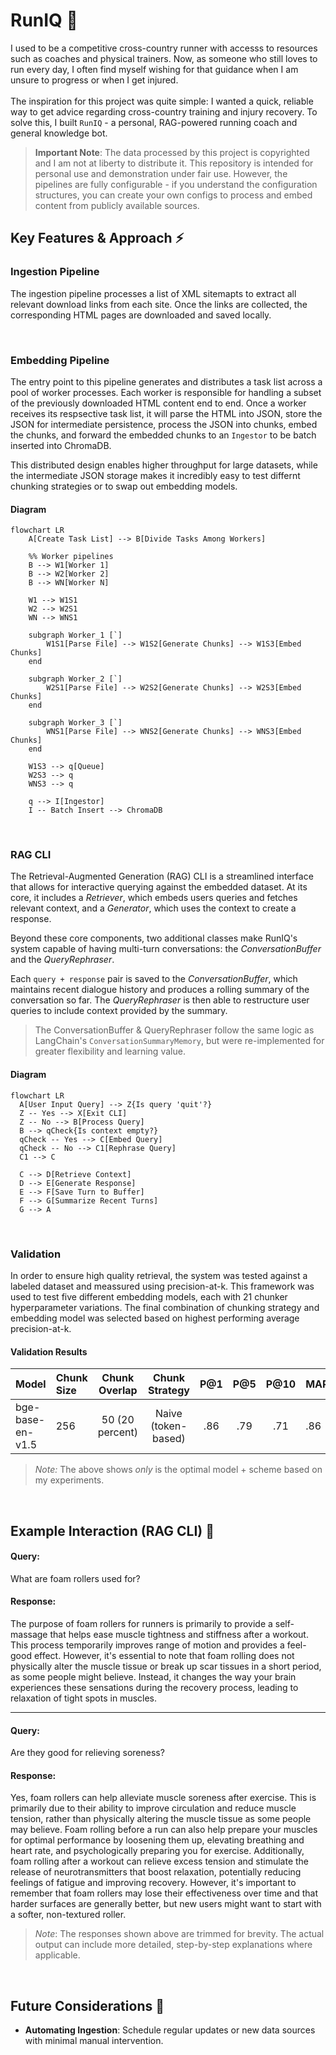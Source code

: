 # RunIQ 🤖

I used to be a competitive cross-country runner with accesss to resources such as coaches and physical trainers. Now, as someone who still loves to run every day, I often find myself wishing for that guidance when I am unsure to progress or when I get injured. <br><br> The inspiration for this project was quite simple: I wanted a quick, reliable way to get advice regarding cross-country training and injury recovery. To solve this, I built `RunIQ` - a personal, RAG-powered running coach and general knowledge bot.<br>

> **Important Note**: The data processed by this project is copyrighted and I am not at liberty to distribute it. This repository is intended for personal use and demonstration under fair use. However, the pipelines are fully configurable - if you understand the configuration structures, you can create your own configs to process and embed content from publicly available sources.
> <br>

## Key Features & Approach ⚡️

### Ingestion Pipeline
The ingestion pipeline processes a list of  XML sitemapts to extract all relevant download links from each site. Once the links are collected, the corresponding HTML pages are downloaded and saved locally. 

<br>

### Embedding Pipeline
The entry point to this pipeline generates and distributes a task list across a pool of worker processes. Each worker is responsible for handling a subset of the previously downloaded HTML content end to end.
Once a worker receives its respsective task list, it will parse the HTML into JSON, store the JSON for intermediate persistence, process the JSON into chunks, embed the chunks, and forward the embedded chunks to an ``Ingestor`` to be batch inserted into ChromaDB.

This distributed design enables higher throughput for large datasets, while the intermediate JSON storage makes it incredibly easy to test differnt chunking strategies or to swap out embedding models. 

#### Diagram
```mermaid
flowchart LR
    A[Create Task List] --> B[Divide Tasks Among Workers]

    %% Worker pipelines
    B --> W1[Worker 1]
    B --> W2[Worker 2]
    B --> WN[Worker N]
    
    W1 --> W1S1
    W2 --> W2S1
    WN --> WNS1

    subgraph Worker_1 [`]
        W1S1[Parse File] --> W1S2[Generate Chunks] --> W1S3[Embed Chunks] 
    end

    subgraph Worker_2 [`]
        W2S1[Parse File] --> W2S2[Generate Chunks] --> W2S3[Embed Chunks] 
    end

    subgraph Worker_3 [`]
        WNS1[Parse File] --> WNS2[Generate Chunks] --> WNS3[Embed Chunks] 
    end

    W1S3 --> q[Queue]
    W2S3 --> q
    WNS3 --> q

    q --> I[Ingestor]
    I -- Batch Insert --> ChromaDB
```

<br>

### RAG CLI
The Retrieval-Augmented Generation (RAG) CLI is a streamlined interface that allows for interactive querying against the embedded dataset. At its core, it includes a  *Retriever*, which embeds users queries and fetches relevant context, and a *Generator*, which uses the context to create a response.

Beyond these core components, two additional classes make RunIQ's system capable of having multi-turn conversations: the *ConversationBuffer* and the *QueryRephraser*.

Each ``query + response`` pair is saved to the *ConversationBuffer*, which maintains recent dialogue history and produces a rolling summary of the conversation so far. The *QueryRephraser* is then able to restructure user queries to include context provided by the summary.

> The ConversationBuffer & QueryRephraser follow the same logic as LangChain's ``ConversationSummaryMemory``, but were re-implemented for greater flexibility and learning value.


#### Diagram
  ```mermaid
flowchart LR
    A[User Input Query] --> Z{Is query 'quit'?}
    Z -- Yes --> X[Exit CLI]
    Z -- No --> B[Process Query]
    B --> qCheck{Is context empty?}
    qCheck -- Yes --> C[Embed Query]
    qCheck -- No --> C1[Rephrase Query]
    C1 --> C
    
    C --> D[Retrieve Context]
    D --> E[Generate Response]
    E --> F[Save Turn to Buffer]
    F --> G[Summarize Recent Turns]
    G --> A
```

<br>

### Validation
In order to ensure high quality retrieval, the system was tested against a labeled dataset and meassured using precision-at-k. This framework was used to test five different embedding models, each with 21 chunker hyperparameter variations. The final combination of chunking strategy and embedding model was selected based on highest performing average precision-at-k. 

#### Validation Results 

| Model            | Chunk Size |  Chunk Overlap  |   Chunk Strategy    | P@1 | P@5 | P@10 | MAP@1 | MAP@5 | MAP@10 |
| :--------------- | :--------- | :-------------: | :-----------------: | :-: | :-: | :--: | ----- | ----- | ------ |
| bge-base-en-v1.5 | 256        | 50 (20 percent) | Naive (token-based) | .86 | .79 | .71  | .86   | .84   | .84    |

> _Note:_ The above shows *only* is the optimal model + scheme based on my experiments.

<br>

## Example Interaction (RAG CLI) 🧠

#### Query:

What are foam rollers used for?

#### Response:

The purpose of foam rollers for runners is primarily to provide a self-massage that helps ease muscle tightness and stiffness after a workout. This process temporarily improves range of motion and provides a feel-good effect. However, it's essential to note that foam rolling does not physically alter the muscle tissue or break up scar tissues in a short period, as some people might believe. Instead, it changes the way your brain experiences these sensations during the recovery process, leading to relaxation of tight spots in muscles.

---

#### Query:

Are they good for relieving soreness?

#### Response:

Yes, foam rollers can help alleviate muscle soreness after exercise. This is primarily due to their ability to improve circulation and reduce muscle tension, rather than physically altering the muscle tissue as some people may believe. Foam rolling before a run can also help prepare your muscles for optimal performance by loosening them up, elevating breathing and heart rate, and psychologically preparing you for exercise. Additionally, foam rolling after a workout can relieve excess tension and stimulate the release of neurotransmitters that boost relaxation, potentially reducing feelings of fatigue and improving recovery. However, it's important to remember that foam rollers may lose their effectiveness over time and that harder surfaces are generally better, but new users might want to start with a softer, non-textured roller.

> _Note_: The responses shown above are trimmed for brevity. The actual output can include more detailed, step-by-step explanations where applicable.

<br>

## Future Considerations 🔮

- **Automating Ingestion**: Schedule regular updates or new data sources with minimal manual intervention.
